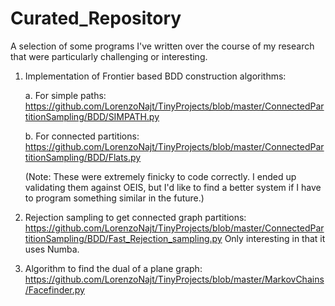 # Curated_Repository

A selection of some programs I've written over the course of my research that were particularly challenging or interesting.

1. Implementation of Frontier based BDD construction algorithms: 

   a. For simple paths: https://github.com/LorenzoNajt/TinyProjects/blob/master/ConnectedPartitionSampling/BDD/SIMPATH.py

   b. For connected partitions: https://github.com/LorenzoNajt/TinyProjects/blob/master/ConnectedPartitionSampling/BDD/Flats.py

   (Note: These were extremely finicky to code correctly. I ended up validating them against OEIS, but I'd like to find a better system if I have to program something similar in the future.)

2. Rejection sampling to get connected graph partitions: https://github.com/LorenzoNajt/TinyProjects/blob/master/ConnectedPartitionSampling/BDD/Fast_Rejection_sampling.py
   Only interesting in that it uses Numba.

3. Algorithm to find the dual of a plane graph: https://github.com/LorenzoNajt/TinyProjects/blob/master/MarkovChains/Facefinder.py

